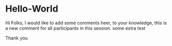 # Hello-World

Hi Folks,
I would like to add some comments heer, to your knowledge, this is a new comment for all participants in this session.
some extra test

Thank you
